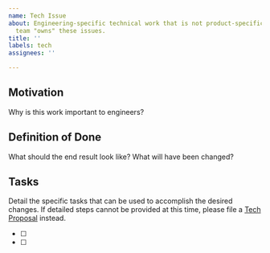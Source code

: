 ```yaml
---
name: Tech Issue
about: Engineering-specific technical work that is not product-specific. Engineering
  team "owns" these issues.
title: ''
labels: tech
assignees: ''

---
```


## Motivation

Why is this work important to engineers?

## Definition of Done

What should the end result look like? What will have been changed?

## Tasks

Detail the specific tasks that can be used to accomplish the desired changes.
If detailed steps cannot be provided at this time, please file a [Tech Proposal](https://docs.google.com/document/d/1o2vuvl-kXwRJN1nBoPzJS_MAQgDGYnjmPZWa4qRDi-I/edit#heading=h.7dvzhm7gqc3v) instead.

- [ ]
- [ ]
